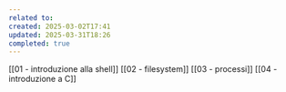 ```yaml
---
related to: 
created: 2025-03-02T17:41
updated: 2025-03-31T18:26
completed: true
---
```

[[01 - introduzione alla shell]]
[[02 - filesystem]]
[[03 - processi]]
[[04 - introduzione a C]]